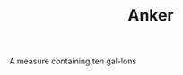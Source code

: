 ---
title: Anker
letter: A
permalink: "/definitions/bld-anker.html"
body: A measure containing ten gal-lons
published_at: '2018-07-07'
source: Black's Law Dictionary 2nd Ed (1910)
layout: post
---
